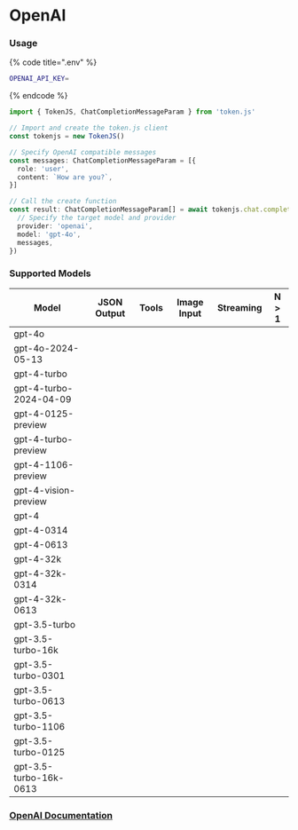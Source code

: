 # OpenAI

### Usage

{% code title=".env" %}
```bash
OPENAI_API_KEY=
```
{% endcode %}

```typescript
import { TokenJS, ChatCompletionMessageParam } from 'token.js'

// Import and create the token.js client
const tokenjs = new TokenJS()

// Specify OpenAI compatible messages
const messages: ChatCompletionMessageParam = [{
  role: 'user',
  content: `How are you?`,
}]

// Call the create function
const result: ChatCompletionMessageParam[] = await tokenjs.chat.completions.create({
  // Specify the target model and provider
  provider: 'openai',
  model: 'gpt-4o',
  messages,
})
```

### Supported Models

| Model                  | JSON Output | Tools | Image Input | Streaming | N > 1 |
| ---------------------- | ----------- | ----- | ----------- | --------- | ----- |
| gpt-4o                 |             |       |             |           |       |
| gpt-4o-2024-05-13      |             |       |             |           |       |
| gpt-4-turbo            |             |       |             |           |       |
| gpt-4-turbo-2024-04-09 |             |       |             |           |       |
| gpt-4-0125-preview     |             |       |             |           |       |
| gpt-4-turbo-preview    |             |       |             |           |       |
| gpt-4-1106-preview     |             |       |             |           |       |
| gpt-4-vision-preview   |             |       |             |           |       |
| gpt-4                  |             |       |             |           |       |
| gpt-4-0314             |             |       |             |           |       |
| gpt-4-0613             |             |       |             |           |       |
| gpt-4-32k              |             |       |             |           |       |
| gpt-4-32k-0314         |             |       |             |           |       |
| gpt-4-32k-0613         |             |       |             |           |       |
| gpt-3.5-turbo          |             |       |             |           |       |
| gpt-3.5-turbo-16k      |             |       |             |           |       |
| gpt-3.5-turbo-0301     |             |       |             |           |       |
| gpt-3.5-turbo-0613     |             |       |             |           |       |
| gpt-3.5-turbo-1106     |             |       |             |           |       |
| gpt-3.5-turbo-0125     |             |       |             |           |       |
| gpt-3.5-turbo-16k-0613 |             |       |             |           |       |



### [OpenAI Documentation](https://platform.openai.com/docs/introduction)
